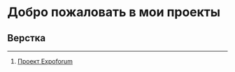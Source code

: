 # Добро пожаловать в мои проекты

## Верстка
----------

1. [Проект Expoforum](https://kucherthestallion.github.io/expoforum/)